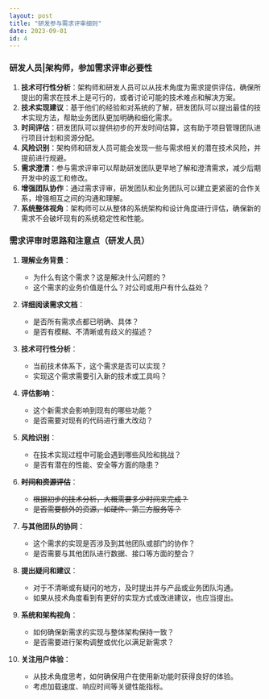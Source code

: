 ```yaml
---
layout: post
title: "研发参与需求评审细则"
date: 2023-09-01
id: 4
---
```



### 研发人员|架构师，参加需求评审必要性

1. **技术可行性分析**：架构师和研发人员可以从技术角度为需求提供评估，确保所提出的需求在技术上是可行的，或者讨论可能的技术难点和解决方案。
2. **技术实现建议**：基于他们的经验和对系统的了解，研发团队可以提出最佳的技术实现方法，帮助业务团队更加明确和细化需求。
3. **时间评估**：研发团队可以提供初步的开发时间估算，这有助于项目管理团队进行项目计划和资源分配。
4. **风险识别**：架构师和研发人员可能会发现一些与需求相关的潜在技术风险，并提前进行规避。
5. **需求澄清**：参与需求评审可以帮助研发团队更早地了解和澄清需求，减少后期开发中的返工和修改。
6. **增强团队协作**：通过需求评审，研发团队和业务团队可以建立更紧密的合作关系，增强相互之间的沟通和理解。
7. **系统整体视角**：架构师可以从整体的系统架构和设计角度进行评估，确保新的需求不会破坏现有的系统稳定性和性能。



### 需求评审时思路和注意点（研发人员）

1. **理解业务背景**：
   - 为什么有这个需求？这是解决什么问题的？
   - 这个需求的业务价值是什么？对公司或用户有什么益处？

2. **详细阅读需求文档**：
   - 是否所有需求点都已明确、具体？
   - 是否有模糊、不清晰或有歧义的描述？

3. **技术可行性分析**：
   - 当前技术体系下，这个需求是否可以实现？
   - 实现这个需求需要引入新的技术或工具吗？

4. **评估影响**：
   - 这个新需求会影响到现有的哪些功能？
   - 是否需要对现有的代码进行重大改动？

5. **风险识别**：
   - 在技术实现过程中可能会遇到哪些风险和挑战？
   - 是否有潜在的性能、安全等方面的隐患？

6. **~~时间和资源评估~~**：
   - ~~根据初步的技术分析，大概需要多少时间来完成？~~
   - ~~是否需要额外的资源，如硬件、第三方服务等？~~

7. **与其他团队的协同**：
   - 这个需求的实现是否涉及到其他团队或部门的协作？
   - 是否需要与其他团队进行数据、接口等方面的整合？

8. **提出疑问和建议**：
   - 对于不清晰或有疑问的地方，及时提出并与产品或业务团队沟通。
   - 如果从技术角度看到有更好的实现方式或改进建议，也应当提出。

9. **系统和架构视角**：
   - 如何确保新需求的实现与整体架构保持一致？
   - 是否需要进行架构调整或优化以满足新需求？

10. **关注用户体验**：
    - 从技术角度思考，如何确保用户在使用新功能时获得良好的体验。
    - 考虑加载速度、响应时间等关键性能指标。
